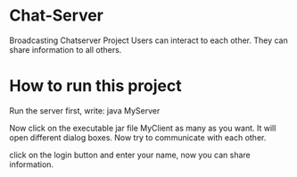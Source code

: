 # Chat-Server
Broadcasting Chatserver Project
Users can interact to each other. They can share information to all others.
<h1>How to run this project</h1>
Run the server first, write: java MyServer

Now click on the executable jar file MyClient as many as you want. It will open different dialog boxes. Now try to communicate with each other.

click on the login button and enter your name, now you can share information.
